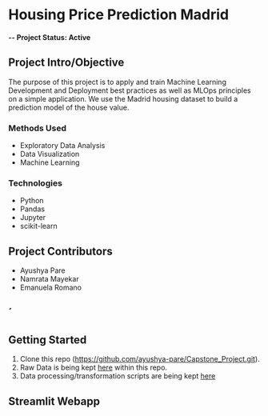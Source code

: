 # Housing Price Prediction Madrid

#### -- Project Status: Active

## Project Intro/Objective
The purpose of this project is to apply and train Machine Learning Development and Deployment
best practices as well as MLOps principles on a simple application. We use the Madrid housing dataset to build a prediction model of the house value.



### Methods Used
* Exploratory Data Analysis
* Data Visualization
* Machine Learning


### Technologies
* Python
* Pandas
* Jupyter
* scikit-learn

## Project Contributors
* Ayushya Pare
* Namrata Mayekar
* Emanuela Romano

## ´

## Getting Started

1. Clone this repo (https://github.com/ayushya-pare/Capstone_Project.git). 
2. Raw Data is being kept [here]() within this repo.
3. Data processing/transformation scripts are being kept [here]()

## Streamlit Webapp




